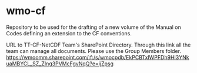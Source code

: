 # wmo-cf

Repository to be used for the drafting of a new volume of the Manual on Codes defining an extension to the CF conventions.

URL to TT-CF-NetCDF Team's SharePoint Directory. Through this link all the team can manage all documents. Please use the Group Members folder. 
https://wmoomm.sharepoint.com/:f:/s/wmocpdb/EkPCBTxIWPFDh9HI3YNkuaMBYCL_SZ_ZIng3PVMcFgvNqQ?e=ijZpsg

